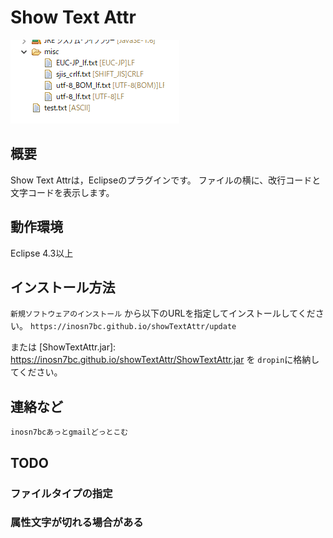 
# Show Text Attr

![スクショ](https://raw.githubusercontent.com/inosn7bc/showTextAttr/master/docs/showTextAttr_image02.png)

## 概要

Show Text Attrは，Eclipseのプラグインです。
ファイルの横に、改行コードと文字コードを表示します。

## 動作環境
Eclipse 4.3以上

## インストール方法
`新規ソフトウェアのインストール` から以下のURLを指定してインストールしてください。
`https://inosn7bc.github.io/showTextAttr/update`

または [ShowTextAttr.jar]: https://inosn7bc.github.io/showTextAttr/ShowTextAttr.jar を
`dropin`に格納してください。





## 連絡など
`inosn7bcあっとgmailどっとこむ`

## TODO

### ファイルタイプの指定
### 属性文字が切れる場合がある
